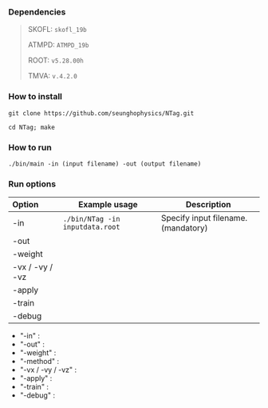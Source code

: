 ### Dependencies

> SKOFL: `skofl_19b`
> 
> ATMPD: `ATMPD_19b`
>
> ROOT: `v5.28.00h`
> 
> TMVA: `v.4.2.0`

### How to install
```
git clone https://github.com/seunghophysics/NTag.git
```
```
cd NTag; make
```

### How to run
```
./bin/main -in (input filename) -out (output filename)
```

### Run options
| Option | Example usage  | Description  |
|:---|------------------------|----------------|
| -in  | `./bin/NTag -in inputdata.root` |  Specify input filename. (mandatory) |
| -out  |   |   |
| -weight  |   |   |
| -vx / -vy / -vz  |   |   |
| -apply  |   |   |
| -train  |   |   |
| -debug  |   |   |



* "-in" : 
* "-out" :
* "-weight" :
* "-method" :
* "-vx / -vy / -vz" :
* "-apply" :
* "-train" :
* "-debug" : 